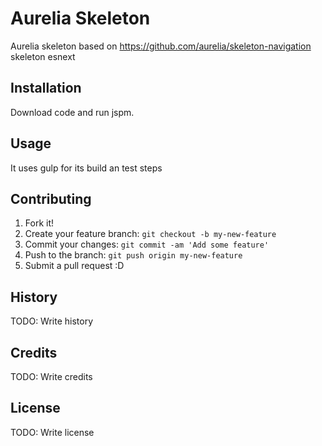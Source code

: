 
# Aurelia Skeleton

Aurelia skeleton based on https://github.com/aurelia/skeleton-navigation skeleton esnext

## Installation

Download code and run jspm.

## Usage

It uses gulp for its build an test steps

## Contributing

1. Fork it!
2. Create your feature branch: `git checkout -b my-new-feature`
3. Commit your changes: `git commit -am 'Add some feature'`
4. Push to the branch: `git push origin my-new-feature`
5. Submit a pull request :D

## History

TODO: Write history

## Credits

TODO: Write credits

## License

TODO: Write license
